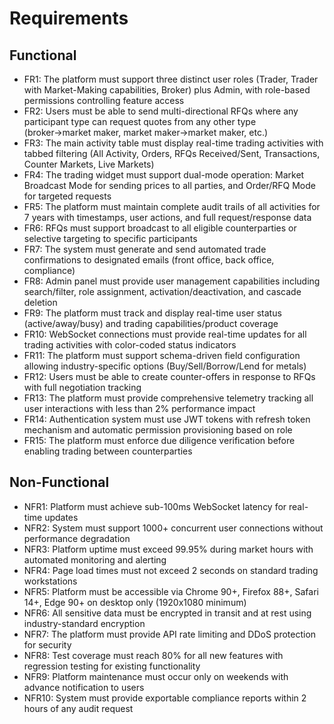 # Requirements

## Functional

- FR1: The platform must support three distinct user roles (Trader, Trader with Market-Making capabilities, Broker) plus Admin, with role-based permissions controlling feature access
- FR2: Users must be able to send multi-directional RFQs where any participant type can request quotes from any other type (broker→market maker, market maker→market maker, etc.)
- FR3: The main activity table must display real-time trading activities with tabbed filtering (All Activity, Orders, RFQs Received/Sent, Transactions, Counter Markets, Live Markets)
- FR4: The trading widget must support dual-mode operation: Market Broadcast Mode for sending prices to all parties, and Order/RFQ Mode for targeted requests
- FR5: The platform must maintain complete audit trails of all activities for 7 years with timestamps, user actions, and full request/response data
- FR6: RFQs must support broadcast to all eligible counterparties or selective targeting to specific participants
- FR7: The system must generate and send automated trade confirmations to designated emails (front office, back office, compliance)
- FR8: Admin panel must provide user management capabilities including search/filter, role assignment, activation/deactivation, and cascade deletion
- FR9: The platform must track and display real-time user status (active/away/busy) and trading capabilities/product coverage
- FR10: WebSocket connections must provide real-time updates for all trading activities with color-coded status indicators
- FR11: The platform must support schema-driven field configuration allowing industry-specific options (Buy/Sell/Borrow/Lend for metals)
- FR12: Users must be able to create counter-offers in response to RFQs with full negotiation tracking
- FR13: The platform must provide comprehensive telemetry tracking all user interactions with less than 2% performance impact
- FR14: Authentication system must use JWT tokens with refresh token mechanism and automatic permission provisioning based on role
- FR15: The platform must enforce due diligence verification before enabling trading between counterparties

## Non-Functional

- NFR1: Platform must achieve sub-100ms WebSocket latency for real-time updates
- NFR2: System must support 1000+ concurrent user connections without performance degradation  
- NFR3: Platform uptime must exceed 99.95% during market hours with automated monitoring and alerting
- NFR4: Page load times must not exceed 2 seconds on standard trading workstations
- NFR5: Platform must be accessible via Chrome 90+, Firefox 88+, Safari 14+, Edge 90+ on desktop only (1920x1080 minimum)
- NFR6: All sensitive data must be encrypted in transit and at rest using industry-standard encryption
- NFR7: The platform must provide API rate limiting and DDoS protection for security
- NFR8: Test coverage must reach 80% for all new features with regression testing for existing functionality
- NFR9: Platform maintenance must occur only on weekends with advance notification to users
- NFR10: System must provide exportable compliance reports within 2 hours of any audit request
